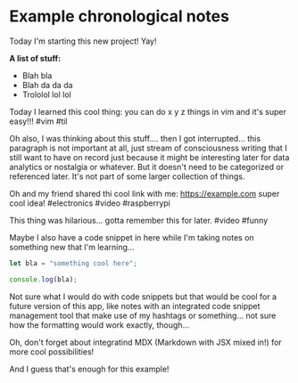 # Example chronological notes

Today I'm starting this new project! Yay! 

**A list of stuff:**

  - Blah bla
  - Blah da da da
  - Trololol lol lol

Today I learned this cool thing: you can do x y z things in vim and it's super easy!!! #vim #til

Oh also, I was thinking about this stuff.... then I got interrupted... this paragraph is not important at all, just stream of consciousness writing that I still want to have on record just because it might be interesting later for data analytics or nostalgia or whatever. But it doesn't need to be categorized or referenced later. It's not part of some larger collection of things.

Oh and my friend shared thi cool link with me: https://example.com super cool idea! #electronics #video #raspberrypi

This thing was hilarious... gotta remember this for later. #video #funny

Maybe I also have a code snippet in here while I'm taking notes on something new that I'm learning...

```javascript
let bla = "something cool here";

console.log(bla);
```

Not sure what I would do with code snippets but that would be cool for a future version of this app, like notes with an integrated code snippet management tool that make use of my hashtags or something... not sure how the formatting would work exactly, though...

Oh, don't forget about integratind MDX (Markdown with JSX mixed in!) for more cool possibilities!

And I guess that's enough for this example!

